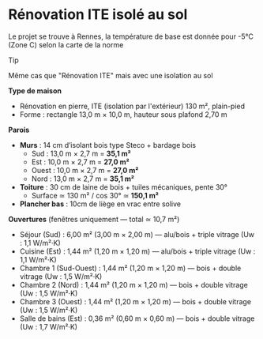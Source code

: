# Rénovation ITE isolé au sol

Le projet se trouve à Rennes, la température de base est donnée pour -5°C (Zone C) selon la carte de la norme

> [!TIP]
>
> Même cas que "Rénovation ITE" mais avec une isolation au sol

**Type de maison**

- Rénovation en pierre, ITE (isolation par l'extérieur) 130 m², plain-pied  
- Forme : rectangle 13,0 m × 10,0 m, hauteur sous plafond 2,70 m  

**Parois**

- **Murs** : 14 cm d’isolant bois type Steco + bardage bois  
  - Sud   : 13,0 m × 2,7 m = **35,1 m²**  
  - Est   : 10,0 m × 2,7 m = **27,0 m²**  
  - Ouest : 10,0 m × 2,7 m = **27,0 m²**  
  - Nord  : 13,0 m × 2,7 m = **35,1 m²**  
- **Toiture** : 30 cm de laine de bois + tuiles mécaniques, pente 30°  
  - Surface ≃ 130 m² / cos 30° ≃ **150,1 m²**  
- **Plancher bas** : 10cm de liège en vrac entre solive

**Ouvertures** (fenêtres uniquement — total ≃ 10,7 m²)

- Séjour (Sud)             : 6,00 m² (3,00 m × 2,00 m) — alu/bois + triple vitrage (Uw : 1,1 W/m²·K)  
- Cuisine (Est)            : 1,44 m² (1,20 m × 1,20 m) — alu/bois + triple vitrage (Uw : 1,1 W/m²·K)  
- Chambre 1 (Sud-Ouest)    : 1,44 m² (1,20 m × 1,20 m) — bois + double vitrage (Uw : 1,5 W/m²·K)  
- Chambre 2 (Nord)         : 1,44 m² (1,20 m × 1,20 m) — bois + double vitrage (Uw : 1,5 W/m²·K)  
- Chambre 3 (Ouest)        : 1,44 m² (1,20 m × 1,20 m) — bois + double vitrage (Uw : 1,5 W/m²·K)  
- Salle de bains (Est)      : 0,36 m² (0,60 m × 0,60 m) — bois + double vitrage (Uw : 1,7 W/m²·K)  
